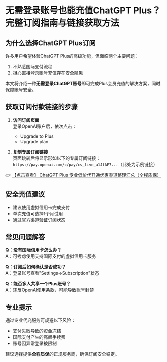 # 无需登录账号也能充值ChatGPT Plus？完整订阅指南与链接获取方法

## 为什么选择ChatGPT Plus订阅
许多用户希望体验ChatGPT Plus的高级功能，但面临两个主要问题：
1. 不熟悉国际支付流程
2. 担心直接登录账号充值存在安全隐患

本文将介绍一种**无需登录ChatGPT账号**即可完成Plus会员充值的解决方案，同时保障账号安全。

## 获取订阅付款链接的步骤
1. **访问订阅页面**  
   登录OpenAI账户后，依次点击：
   - Upgrade to Plus
   - Upgrade plan

2. **复制专属订阅链接**  
   页面跳转后将显示形如以下的专属订阅链接：  
   `https://pay.openai.com/c/pay/cs_live_a1JfAF7...`（此处为示例链接）

👉 [【点击查看】 ChatGPT Plus 专业低价代开通优惠渠道整理汇总（全程质保）](https://bit.ly/DaiKai)

## 安全充值建议
- 建议使用虚拟信用卡完成支付
- 单次充值可选择1个月试用
- 通过官方渠道验证订阅状态

## 常见问题解答
**Q：没有国际信用卡怎么办？**  
A：可考虑使用支持国际支付的虚拟信用卡服务

**Q：订阅后如何确认是否成功？**  
A：登录账号查看"Settings→Subscription"状态

**Q：能否多人共享一个Plus账号？**  
A：违反OpenAI使用条款，可能导致账号封禁

## 专业提示
通过专业代充服务可规避以下风险：
- 支付失败导致的资金冻结
- 国际支付产生的高额手续费
- 账号因异常登录被限制

建议选择提供**全程质保**的正规服务商，确保订阅安全稳定。